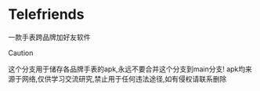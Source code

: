 # Telefriends
一款手表跨品牌加好友软件

> [!CAUTION]
> 这个分支用于储存各品牌手表的apk,永远不要合并这个分支到main分支!
> apk均来源于网络,仅供学习交流研究,禁止用于任何违法途径,如有侵权请联系删除
